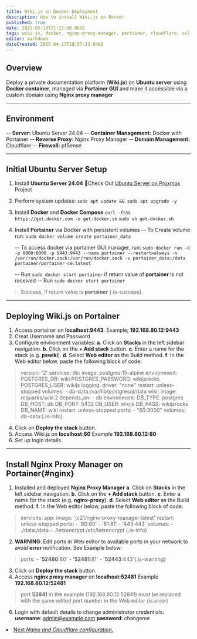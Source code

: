 ```yaml
---
title: Wiki.js on Docker Deployment
description: How to install Wiki.js on Docker
published: true
date: 2025-05-10T21:22:08.069Z
tags: wiki.js, docker, nginx-proxy-manager, portainer, cloudflare, ssl, token
editor: markdown
dateCreated: 2025-04-27T18:57:33.840Z
---
```


## Overview
Deploy a private documentation platform (**Wiki.js**) on **Ubuntu server** using **Docker container**, managed via **Portainer GUI** and make it accessible via a custom domain using **Nginx proxy manager**

---

## Environment
-- **Server:** Ubuntu Server 24.04
-- **Container Management:** Docker with Portainer
-- **Reverse Proxy:** Nginx Proxy Manager
-- **Domain Management:** Cloudflare
-- **Firewall:** pfSense

---

## Initial Ubuntu Server Setup
1. Install **Ubuntu Server 24.04**
  📌Check Out <a href = "/proxmox">Ubuntu Server on Proxmox</a> Project
2. Perform system updates:
  `sudo apt update && sudo apt upgrade -y`
3. Install **Docker** and **Docker Compose**
`curl -fsSL https://get.docker.com -o get-docker.sh`
`sudo sh get-docker.sh`
4. Install **Portainer** via Docker with persistent volumes
 -- To Create volume run:
`sudo docker volume create portainer_data`

	-- To access docker via portainer GUI manager, run:
`sudo docker run -d -p 8000:8000 -p 9443:9443 --name portainer --restart=always -v /var/run/docker.sock:/var/run/docker.sock -v portainer_data:/data portainer/portainer-ce:latest`

 	-- Run `sudo docker start portainer` if return value of **portainer** is not received
 	-- Run `sudo docker start portainer` 
> Success, if return value is **portainer** {.is-success}
---

## Deploying Wiki.js on Portainer
1. Access portainer on **localhost:9443**.  Example; **192.168.80.12:9443**
2. Creat Username and Password
3. Configure environment variables:
	**a**. Click on **Stacks** in the left sidebar navigation.
	**b**. Click on the **+ Add stack** button.
	**c**. Enter a name for the stack (e.g. **pswiki**).
	**d**. Select **Web editor** as the Build method.
	**f**. In the Web editor below, paste the following block of code:
>version: '2'
services:
  db:
    image: postgres:15-alpine
    environment:
      POSTGRES_DB: wiki
      POSTGRES_PASSWORD: wikijsrocks
      POSTGRES_USER: wikijs
    logging:
      driver: "none"
    restart: unless-stopped
    volumes:
      - db-data:/var/lib/postgresql/data
  wiki:
    image: requarks/wiki:2
    depends_on:
      - db
    environment:
      DB_TYPE: postgres
      DB_HOST: db
      DB_PORT: 5432
      DB_USER: wikijs
      DB_PASS: wikijsrocks
      DB_NAME: wiki
    restart: unless-stopped
    ports:
      - "80:3000"
volumes:
  db-data:{.is-info}
4. Click on **Deploy the stack** button.
5. Access Wiki.js on **localhost:80** Example **192.168.80.12:80**
6. Set up login details.

---

## Install Nginx Proxy Manager on Portainer{#nginx}
1. Installed and deployed **Nginx Proxy Manager**
  **a**. Click on **Stacks** in the left sidebar navigation.
	**b**. Click on the **+ Add stack** button.
	**c**. Enter a name for the stack (e.g. **nginx-proxy**).
	**d**. Select **Web editor** as the Build method.
	**f**. In the Web editor below, paste the following block of code:
  >services:
  app:
    image: 'jc21/nginx-proxy-manager:latest'
    restart: unless-stopped
    ports:
      - '80:80'
      - '81:81'
      - '443:443'
    volumes:
      - ./data:/data
      - ./letsencrypt:/etc/letsencrypt {.is-info}
  2. **WARNING**: Edit ports in Web editor to available ports in your network to avoid **error** notification. See Example below:
  >ports:
      - '**52480**:80'
      - '**52481**:81'
      - '**52443**:443'{.is-warning}
3. Click on **Deploy the stack** button.
4. Access **nginx proxy manager** on **localhost:52481** Example **192.168.80.12:52481**
> port **52841** in the example (192.168.80.12:52841) must be replaced with the same edited port number in the Web editor
{is.error}
6. Login with default details to change administrator credentials:
   **username**: admin@example.com
   **password**: changeme

<li class="config-item">
  <a href="/wiki/nginx" class="configuration">
      Next
    <em>
      Nginx and Cloudflare configuration.
    </em>
  </a>
</li>